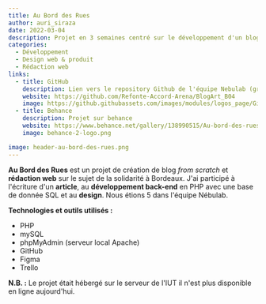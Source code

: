 ```yaml
---
title: Au Bord des Rues
author: auri_siraza
date: 2022-03-04
description: Projet en 3 semaines centré sur le développement d'un blog en PHP.
categories:
  - Développement
  - Design web & produit
  - Rédaction web
links:
  - title: GitHub
    description: Lien vers le repository Github de l'équipe Nebulab (groupe travail) - Blog'Art .
    website: https://github.com/Refonte-Accord-Arena/BlogArt_B04
    image: https://github.githubassets.com/images/modules/logos_page/GitHub-Mark.png
  - title: Behance
    description: Projet sur behance
    website: https://www.behance.net/gallery/138990515/Au-bord-des-rues
    image: behance-2-logo.png

image: header-au-bord-des-rues.png
---
```


**Au Bord des Rues** est un projet de création de blog *from scratch* et **rédaction web** sur le sujet de la solidarité à Bordeaux. 
J'ai participé à l'écriture d'un **article**, au **développement back-end** en PHP avec une base de donnée SQL et au **design**. Nous étions 5 dans l'équipe Nébulab.

**Technologies et outils utilisés :**
  
* PHP
* mySQL
* phpMyAdmin (serveur local Apache)
* GitHub 
* Figma 
* Trello

**N.B. :** Le projet était hébergé sur le serveur de l'IUT il n'est plus disponible en ligne aujourd'hui. 

